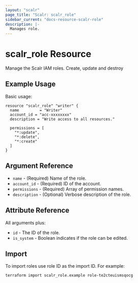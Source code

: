 ```yaml
---
layout: "scalr"
page_title: "Scalr: scalr_role"
sidebar_current: "docs-resource-scalr-role"
description: |-
  Manages role.
---
```


# scalr_role Resource

Manage the Scalr IAM roles. Create, update and destroy

## Example Usage

Basic usage:

```hcl
resource "scalr_role" "writer" {
  name         = "Writer"
  account_id = "acc-xxxxxxxx"
  description = "Write access to all resources."

  permissions = [
    "*:update",
    "*:delete",
    "*:create"
  ]
}
```

## Argument Reference

* `name` - (Required) Name of the role.
* `account_id` - (Required) ID of the account.
* `permissions` - (Required) Array of permission names.
* `description` - (Optional) Verbose description of the role.

## Attribute Reference

All arguments plus:

* `id` - The ID of the role.
* `is_system` - Boolean indicates if the role can be edited.

## Import

To import roles use role ID as the import ID. For example:
```shell
terraform import scalr_role.example role-te2cteuismsqocg
```
